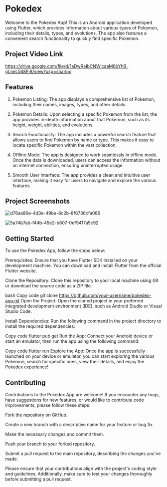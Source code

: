 # Pokedex
Welcome to the Pokedex App! This is an Android application developed using Flutter, which provides information about various types of Pokemon, including their details, types, and evolutions. The app also features a convenient search functionality to quickly find specific Pokemon.

## Project Video Link
https://drive.google.com/file/d/1aDwRaIbCNWlcaaM8bYhB-gLneL568FjB/view?usp=sharing

## Features
1. Pokemon Listing: The app displays a comprehensive list of Pokemon, including their names, images, types, and other details.

2. Pokemon Details: Upon selecting a specific Pokemon from the list, the app provides in-depth information about that Pokemon, such as its height, weight, abilities, and evolutions.

3. Search Functionality: The app includes a powerful search feature that allows users to find Pokemon by name or type. This makes it easy to locate specific Pokemon within the vast collection.

4. Offline Mode: The app is designed to work seamlessly in offline mode. Once the data is downloaded, users can access the information without an internet connection, ensuring uninterrupted usage.

5. Smooth User Interface: The app provides a clean and intuitive user interface, making it easy for users to navigate and explore the various features.

## Project Screenshots

![d76aa86e-4d3e-49be-8c2b-8f6736cfa086](https://github.com/Gopendu070/PokedexApp/assets/92077709/97fcb41b-a54b-47df-a028-8c76ba05fd7e)

![5a74b7ab-f44b-45e2-b807-0ef9417a5c92](https://github.com/Gopendu070/PokedexApp/assets/92077709/3f14df48-4660-44ba-a44b-02ce88567423)


## Getting Started
To use the Pokedex App, follow the steps below:

Prerequisites: Ensure that you have Flutter SDK installed on your development machine. You can download and install Flutter from the official Flutter website.

Clone the Repository: Clone this repository to your local machine using Git or download the source code as a ZIP file.

bash
Copy code
git clone https://github.com/your-username/pokedex-app.git
Open the Project: Open the cloned project in your preferred integrated development environment (IDE), such as Android Studio or Visual Studio Code.

Install Dependencies: Run the following command in the project directory to install the required dependencies:


Copy code
flutter pub get
Run the App: Connect your Android device or start an emulator, then run the app using the following command:


Copy code
flutter run
Explore the App: Once the app is successfully launched on your device or emulator, you can start exploring the various Pokemon, search for specific ones, view their details, and enjoy the Pokedex experience!

## Contributing
Contributions to the Pokedex App are welcome! If you encounter any bugs, have suggestions for new features, or would like to contribute code improvements, please follow these steps:

Fork the repository on GitHub.

Create a new branch with a descriptive name for your feature or bug fix.

Make the necessary changes and commit them.

Push your branch to your forked repository.

Submit a pull request to the main repository, describing the changes you've made.

Please ensure that your contributions align with the project's coding style and guidelines. Additionally, make sure to test your changes thoroughly before submitting a pull request.
